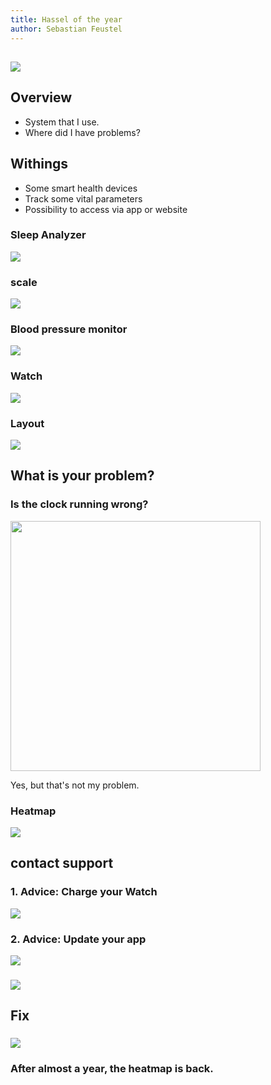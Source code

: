 ```yaml
---
title: Hassel of the year
author: Sebastian Feustel
---
```


## 
![](img/meme.jpg)

## Overview
  - System that I use.
  - Where did I have problems?

## Withings
  - Some smart health devices 
  - Track some vital parameters
  - Possibility to access via app or website


### Sleep Analyzer
![](img/sleep-analyzer.jpg)

### scale
![](img/scale.jpg)

### Blood pressure monitor
![](img/bm.jpg)

### Watch
![](img/uhr.jpg)

### Layout
![](img/layout.png)

## What is your problem?

### Is the clock running wrong?
<img src="img/fail.jpg" width="400">

Yes, but that's not my problem.

### Heatmap
![](img/heatmap2.png)

## contact support  

### 1. Advice: Charge your Watch
![](img/support1.png)

### 2. Advice: Update your app
![](img/support2.png)

### 
![](img/meme2.jpg)

## Fix

### 
![](img/meme3.jpg)


### After almost a year, the heatmap is back.
